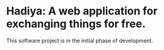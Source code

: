 # Hadiya: A web application for exchanging things for free.

This software project is in the initial phase of development.
